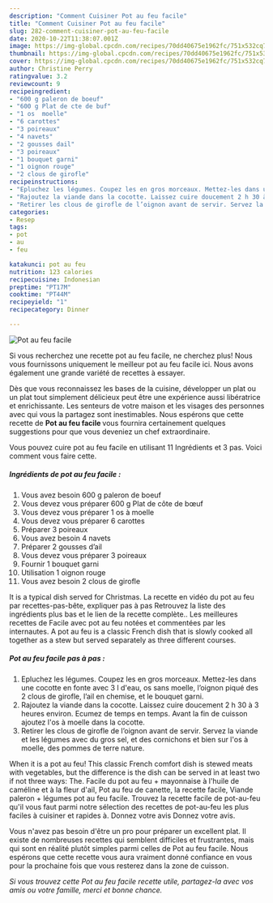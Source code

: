 ```yaml
---
description: "Comment Cuisiner Pot au feu facile"
title: "Comment Cuisiner Pot au feu facile"
slug: 282-comment-cuisiner-pot-au-feu-facile
date: 2020-10-22T11:38:07.001Z
image: https://img-global.cpcdn.com/recipes/70dd40675e1962fc/751x532cq70/pot-au-feu-facile-photo-principale-de-la-recette.jpg
thumbnail: https://img-global.cpcdn.com/recipes/70dd40675e1962fc/751x532cq70/pot-au-feu-facile-photo-principale-de-la-recette.jpg
cover: https://img-global.cpcdn.com/recipes/70dd40675e1962fc/751x532cq70/pot-au-feu-facile-photo-principale-de-la-recette.jpg
author: Christine Perry
ratingvalue: 3.2
reviewcount: 9
recipeingredient:
- "600 g paleron de boeuf"
- "600 g Plat de cte de buf"
- "1 os  moelle"
- "6 carottes"
- "3 poireaux"
- "4 navets"
- "2 gousses dail"
- "3 poireaux"
- "1 bouquet garni"
- "1 oignon rouge"
- "2 clous de girofle"
recipeinstructions:
- "Epluchez les légumes. Coupez les en gros morceaux. Mettez-les dans une cocotte en fonte avec 3 l d&#39;eau, os sans moelle, l’oignon piqué des 2 clous de girofle, l’ail en chemise, et le bouquet garni."
- "Rajoutez la viande dans la cocotte. Laissez cuire doucement 2 h 30 à 3 heures environ. Ecumez de temps en temps. Avant la fin de cuisson ajoutez l&#39;os à moelle dans la cocotte."
- "Retirer les clous de girofle de l’oignon avant de servir. Servez la viande et les légumes avec du gros sel, et des cornichons et bien sur l&#39;os à moelle, des pommes de terre nature."
categories:
- Resep
tags:
- pot
- au
- feu

katakunci: pot au feu 
nutrition: 123 calories
recipecuisine: Indonesian
preptime: "PT17M"
cooktime: "PT44M"
recipeyield: "1"
recipecategory: Dinner

---
```



![Pot au feu facile](https://img-global.cpcdn.com/recipes/70dd40675e1962fc/751x532cq70/pot-au-feu-facile-photo-principale-de-la-recette.jpg)

Si vous recherchez une recette pot au feu facile, ne cherchez plus! Nous vous fournissons uniquement le meilleur pot au feu facile ici. Nous avons également une grande variété de recettes à essayer.

Dès que vous reconnaissez les bases de la cuisine, développer un plat ou un plat tout simplement délicieux peut être une expérience aussi libératrice et enrichissante. Les senteurs de votre maison et les visages des personnes avec qui vous la partagez sont inestimables. Nous espérons que cette recette de <strong> Pot au feu facile </strong> vous fournira certainement quelques suggestions pour que vous deveniez un chef extraordinaire.

<!--inarticleads1-->

Vous pouvez cuire pot au feu facile en utilisant 11 Ingrédients et 3 pas. Voici comment vous faire cette.

##### Ingrédients de pot au feu facile :

1. Vous avez besoin 600 g paleron de boeuf
1. Vous devez vous préparer 600 g Plat de côte de bœuf
1. Vous devez vous préparer 1 os à moelle
1. Vous devez vous préparer 6 carottes
1. Préparer 3 poireaux
1. Vous avez besoin 4 navets
1. Préparer 2 gousses d’ail
1. Vous devez vous préparer 3 poireaux
1. Fournir 1 bouquet garni
1. Utilisation 1 oignon rouge
1. Vous avez besoin 2 clous de girofle


It is a typical dish served for Christmas. La recette en vidéo du pot au feu par recettes-pas-bête, expliquer pas à pas Retrouvez la liste des ingrédients plus bas et le lien de la recette complète.. Les meilleures recettes de Facile avec pot au feu notées et commentées par les internautes. A pot au feu is a classic French dish that is slowly cooked all together as a stew but served separately as three different courses. 

<!--inarticleads2-->

##### Pot au feu facile pas à pas :

1. Epluchez les légumes. Coupez les en gros morceaux. Mettez-les dans une cocotte en fonte avec 3 l d&#39;eau, os sans moelle, l’oignon piqué des 2 clous de girofle, l’ail en chemise, et le bouquet garni.
1. Rajoutez la viande dans la cocotte. Laissez cuire doucement 2 h 30 à 3 heures environ. Ecumez de temps en temps. Avant la fin de cuisson ajoutez l&#39;os à moelle dans la cocotte.
1. Retirer les clous de girofle de l’oignon avant de servir. Servez la viande et les légumes avec du gros sel, et des cornichons et bien sur l&#39;os à moelle, des pommes de terre nature.


When it is a pot au feu! This classic French comfort dish is stewed meats with vegetables, but the difference is the dish can be served in at least two if not three ways: The. Facile du pot au feu + mayonnaise à l&#39;huile de caméline et à la fleur d&#39;ail, Pot au feu de canette, la recette facile, Viande paleron + légumes pot au feu facile. Trouvez la recette facile de pot-au-feu qu&#39;il vous faut parmi notre sélection des recettes de pot-au-feu les plus faciles à cuisiner et rapides à. Donnez votre avis Donnez votre avis. 

<!--inarticleads1-->

<p>
Vous n'avez pas besoin d'être un pro pour préparer un excellent plat. Il existe de nombreuses recettes qui semblent difficiles et frustrantes, mais qui sont en réalité plutôt simples parmi celles de Pot au feu facile. Nous espérons que cette recette vous aura vraiment donné confiance en vous pour la prochaine fois que vous resterez dans la zone de cuisson.
</p>

<p>
<i>Si vous trouvez cette Pot au feu facile recette utile, partagez-la avec vos amis ou votre famille, merci et bonne chance.</i>
</p>
